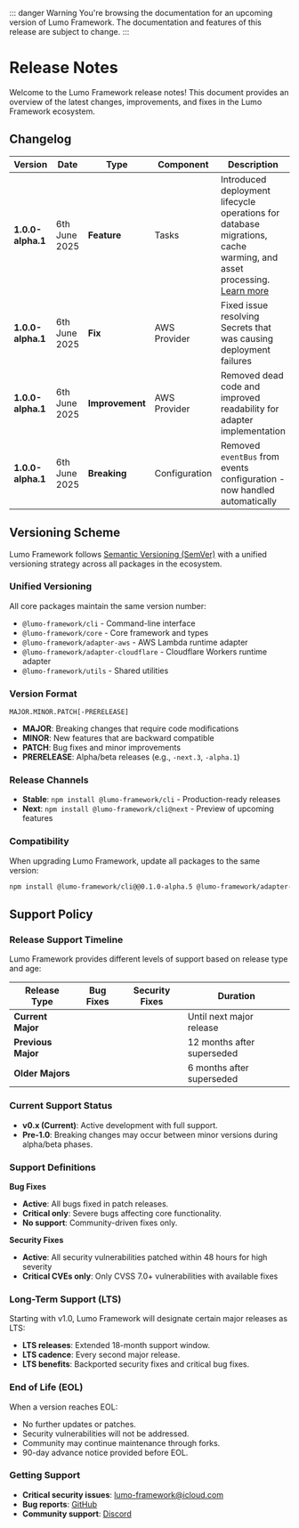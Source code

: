 ::: danger Warning
You're browsing the documentation for an upcoming version of Lumo Framework. The documentation and features of this release are subject to change.
:::

<Spacer />

# Release Notes
Welcome to the Lumo Framework release notes! This document provides an overview of the latest changes, improvements, and fixes in the Lumo Framework ecosystem.

## Changelog

| Version           | Date          | Type            | Component     | Description                                                                                                                          |
|-------------------|---------------|-----------------|---------------|--------------------------------------------------------------------------------------------------------------------------------------|
| **1.0.0-alpha.1** | 6th June 2025 | **Feature**     | Tasks         | Introduced deployment lifecycle operations for database migrations, cache warming, and asset processing. [Learn more](/master/tasks) |
| **1.0.0-alpha.1** | 6th June 2025 | **Fix**         | AWS Provider  | Fixed issue resolving Secrets that was causing deployment failures                                                                   |
| **1.0.0-alpha.1** | 6th June 2025 | **Improvement** | AWS Provider  | Removed dead code and improved readability for adapter implementation                                                                |
| **1.0.0-alpha.1** | 6th June 2025 | **Breaking**    | Configuration | Removed `eventBus` from events configuration - now handled automatically                                                             |

## Versioning Scheme

Lumo Framework follows [Semantic Versioning (SemVer)](https://semver.org/) with a unified versioning strategy across all packages in the ecosystem.

### Unified Versioning

All core packages maintain the same version number:

- `@lumo-framework/cli` - Command-line interface
- `@lumo-framework/core` - Core framework and types  
- `@lumo-framework/adapter-aws` - AWS Lambda runtime adapter
- `@lumo-framework/adapter-cloudflare` - Cloudflare Workers runtime adapter
- `@lumo-framework/utils` - Shared utilities

### Version Format

```
MAJOR.MINOR.PATCH[-PRERELEASE]
```

- **MAJOR**: Breaking changes that require code modifications
- **MINOR**: New features that are backward compatible
- **PATCH**: Bug fixes and minor improvements
- **PRERELEASE**: Alpha/beta releases (e.g., `-next.3`, `-alpha.1`)

### Release Channels

- **Stable**: `npm install @lumo-framework/cli` - Production-ready releases
- **Next**: `npm install @lumo-framework/cli@next` - Preview of upcoming features

### Compatibility

When upgrading Lumo Framework, update all packages to the same version:

```bash
npm install @lumo-framework/cli@@0.1.0-alpha.5 @lumo-framework/adapter-aws@@0.1.0-alpha.5
```

## Support Policy

### Release Support Timeline

Lumo Framework provides different levels of support based on release type and age:

| Release Type       | Bug Fixes                                     | Security Fixes                                     | Duration                   |
|--------------------|-----------------------------------------------|----------------------------------------------------|----------------------------|
| **Current Major**  | <Badge type="tip" text="Active" />            | <Badge type="tip" text="Active" />                 | Until next major release   |
| **Previous Major** | <Badge type="warning" text="Critical only" /> | <Badge type="tip" text="Active" />                 | 12 months after superseded |
| **Older Majors**   | <Badge type="danger" text="No support" />     | <Badge type="warning" text="Critical CVEs only" /> | 6 months after superseded  |

### Current Support Status

- **v0.x (Current)**: Active development with full support.
- **Pre-1.0**: Breaking changes may occur between minor versions during alpha/beta phases.

### Support Definitions

**Bug Fixes**
- **Active**: All bugs fixed in patch releases.
- **Critical only**: Severe bugs affecting core functionality.
- **No support**: Community-driven fixes only.

**Security Fixes**
- **Active**: All security vulnerabilities patched within 48 hours for high severity
- **Critical CVEs only**: Only CVSS 7.0+ vulnerabilities with available fixes

### Long-Term Support (LTS)

Starting with v1.0, Lumo Framework will designate certain major releases as LTS:

- **LTS releases**: Extended 18-month support window.
- **LTS cadence**: Every second major release.
- **LTS benefits**: Backported security fixes and critical bug fixes.

### End of Life (EOL)

When a version reaches EOL:
- No further updates or patches.
- Security vulnerabilities will not be addressed.
- Community may continue maintenance through forks.
- 90-day advance notice provided before EOL.

### Getting Support

- **Critical security issues**: lumo-framework@icloud.com
- **Bug reports**: [GitHub](https://github.com/lumo-framework/monorepo/security/policy)
- **Community support**: [Discord](https://discord.gg/m7bPsv8Z)
